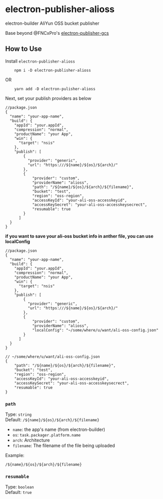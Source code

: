 # electron-publisher-alioss
 
electron-builder AliYun OSS bucket publisher 

Base beyond @FNCxPro's [electron-publisher-gcs](https://github.com/FNCxPro/electron-publisher-gcs)

## How to Use
Install `electron-publisher-alioss`
```
    npm i -D electron-publisher-alioss
```
OR
```
    yarn add -D electron-pulisher-alioss
```

Next, set your publish providers as below
```jsonc
//package.json
{
  "name": "your-app-name",
  "build": {
    "appId": "your.appId",
    "compression": "normal",
    "productName": "your App",
    "win": {
      "target": "nsis"
    },
    "publish": [
        {
          "provider": "generic",
          "url": "https:///${name}/${os}/${arch}/"
        },
        {
            "provider": "custom",
            "providerName": "alioss", 
            "path": "/${name}/${os}/${arch}/${filename}",
            "bucket": "test",
            "region": "oss-region",
            "accessKeyId": "your-ali-oss-accesskeyid",
            "accessKeySecret": "your-ali-oss-accesskeysecrect",
            "resumable": true
        }
      ]
  }
}
```
**if you want to save your ali-oss bucket info in anther file, you can use localConfig**
```jsonc
//package.json
{
  "name": "your-app-name",
  "build": {
    "appId": "your.appId",
    "compression": "normal",
    "productName": "your App",
    "win": {
      "target": "nsis"
    },
    "publish": [
        {
          "provider": "generic",
          "url": "https:///${name}/${os}/${arch}/"
        },
        {
            "provider": "custom",
            "providerName": "alioss", 
            "localConfig": "~/some/where/u/want/ali-oss-config.json"
        }
      ]
  }
}
```

```jsonc
// ~/some/where/u/want/ali-oss-config.json
{
    "path": "/${name}/${os}/${arch}/${filename}",
    "bucket": "test",
    "region": "oss-region",
    "accessKeyId": "your-ali-oss-accesskeyid",
    "accessKeySecret": "your-ali-oss-accesskeysecrect",
    "resumable": true
}
```


### `path`
Type: `string`  
Default: `/${name}/${os}/${arch}/${filename}`

* `name`: the app's name (from electron-builder)  
* `os`: `task.packager.platform.name`  
* `arch`: Architecture  
* `filename`: The filename of the file being uploaded

Example:
```
/${name}/${os}/${arch}/${filename}
```


### `resumable`
Type: `boolean`  
Default: `true`
